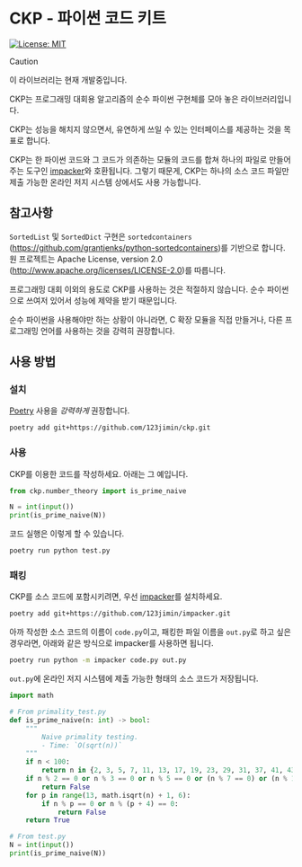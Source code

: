 # CKP - 파이썬 코드 키트

[![License: MIT](https://img.shields.io/badge/License-MIT-yellow.svg)](https://opensource.org/licenses/MIT)

> [!CAUTION]
> 이 라이브러리는 현재 개발중입니다.

CKP는 프로그래밍 대회용 알고리즘의 순수 파이썬 구현체를 모아 놓은 라이브러리입니다.

CKP는 성능을 해치지 않으면서, 유연하게 쓰일 수 있는 인터페이스를 제공하는 것을 목표로 합니다.

CKP는 한 파이썬 코드와 그 코드가 의존하는 모듈의 코드를 합쳐 하나의 파일로 만들어 주는 도구인 [impacker](https://github.com/123jimin/impacker)와 호환됩니다. 그렇기 때문게, CKP는 하나의 소스 코드 파일만 제출 가능한 온라인 저지 시스템 상에서도 사용 가능합니다.

## 참고사항

`SortedList` 및 `SortedDict` 구현은 `sortedcontainers` (<https://github.com/grantjenks/python-sortedcontainers>)를 기반으로 합니다. 원 프로젝트는 Apache License, version 2.0 (<http://www.apache.org/licenses/LICENSE-2.0>)를 따릅니다.

프로그래밍 대회 이외의 용도로 CKP를 사용하는 것은 적절하지 않습니다. 순수 파이썬으로 쓰여저 있어서 성능에 제약을 받기 때문입니다.

순수 파이썬을 사용해야만 하는 상황이 아니라면, C 확장 모듈을 직접 만들거나, 다른 프로그래밍 언어를 사용하는 것을 강력히 권장합니다.

## 사용 방법

### 설치

[Poetry](https://python-poetry.org/) 사용을 *강력하게* 권장합니다.

```sh
poetry add git+https://github.com/123jimin/ckp.git
```

### 사용

CKP를 이용한 코드를 작성하세요. 아래는 그 예입니다.

```py
from ckp.number_theory import is_prime_naive

N = int(input())
print(is_prime_naive(N))
```

코드 실행은 이렇게 할 수 있습니다.

```sh
poetry run python test.py
```

### 패킹

CKP를 소스 코드에 포함시키려면, 우선 [impacker](https://github.com/123jimin/impacker)를 설치하세요.

```sh
poetry add git+https://github.com/123jimin/impacker.git
```

아까 작성한 소스 코드의 이름이 `code.py`이고, 패킹한 파일 이름을 `out.py`로 하고 싶은 경우라면, 아래와 같은 방식으로 impacker를 사용하면 됩니다.

```sh
poetry run python -m impacker code.py out.py
```

`out.py`에 온라인 저지 시스템에 제출 가능한 형태의 소스 코드가 저장됩니다.

```py
import math

# From primality_test.py
def is_prime_naive(n: int) -> bool:
    """
        Naive primality testing.
        - Time: `O(sqrt(n))`
    """
    if n < 100:
        return n in {2, 3, 5, 7, 11, 13, 17, 19, 23, 29, 31, 37, 41, 43, 47, 53, 59, 61, 67, 71, 73, 79, 83, 89, 97}
    if n % 2 == 0 or n % 3 == 0 or n % 5 == 0 or (n % 7 == 0) or (n % 11 == 0):
        return False
    for p in range(13, math.isqrt(n) + 1, 6):
        if n % p == 0 or n % (p + 4) == 0:
            return False
    return True

# From test.py
N = int(input())
print(is_prime_naive(N))
```
